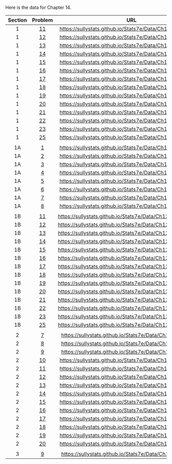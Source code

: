 Here is the data for Chapter 14.

|Section|Problem|URL|
|:---:|:---:|:---:|
|1|[11](https://sullystats.github.io/Stats7e/Data/Ch12/14_1_11.csv)|<a>https://sullystats.github.io/Stats7e/Data/Ch12/14_1_11.csv</a><br/>|
|1|[12](https://sullystats.github.io/Stats7e/Data/Ch12/14_1_12.csv)|<a>https://sullystats.github.io/Stats7e/Data/Ch12/14_1_12.csv</a><br/>|
|1|[13](https://sullystats.github.io/Stats7e/Data/Ch12/14_1_13.csv)|<a>https://sullystats.github.io/Stats7e/Data/Ch12/14_1_13.csv</a><br/>|
|1|[14](https://sullystats.github.io/Stats7e/Data/Ch12/14_1_14.csv)|<a>https://sullystats.github.io/Stats7e/Data/Ch12/14_1_14.csv</a><br/>|
|1|[15](https://sullystats.github.io/Stats7e/Data/Ch12/14_1_15.csv)|<a>https://sullystats.github.io/Stats7e/Data/Ch12/14_1_15.csv</a><br/>|
|1|[16](https://sullystats.github.io/Stats7e/Data/Ch12/14_1_16.csv)|<a>https://sullystats.github.io/Stats7e/Data/Ch12/14_1_16.csv</a><br/>|
|1|[17](https://sullystats.github.io/Stats7e/Data/Ch12/14_1_17.csv)|<a>https://sullystats.github.io/Stats7e/Data/Ch12/14_1_17.csv</a><br/>|
|1|[18](https://sullystats.github.io/Stats7e/Data/Ch12/14_1_18.csv)|<a>https://sullystats.github.io/Stats7e/Data/Ch12/14_1_18.csv</a><br/>|
|1|[19](https://sullystats.github.io/Stats7e/Data/Ch12/14_1_19.csv)|<a>https://sullystats.github.io/Stats7e/Data/Ch12/14_1_19.csv</a><br/>|
|1|[20](https://sullystats.github.io/Stats7e/Data/Ch12/14_1_20.csv)|<a>https://sullystats.github.io/Stats7e/Data/Ch12/14_1_20.csv</a><br/>|
|1|[21](https://sullystats.github.io/Stats7e/Data/Ch12/14_1_21.csv)|<a>https://sullystats.github.io/Stats7e/Data/Ch12/14_1_21.csv</a><br/>|
|1|[22](https://sullystats.github.io/Stats7e/Data/Ch12/14_1_22.csv)|<a>https://sullystats.github.io/Stats7e/Data/Ch12/14_1_22.csv</a><br/>|
|1|[23](https://sullystats.github.io/Stats7e/Data/Ch12/14_1_23.csv)|<a>https://sullystats.github.io/Stats7e/Data/Ch12/14_1_23.csv</a><br/>|
|1|[25](https://sullystats.github.io/Stats7e/Data/Ch12/14_1_25.csv)|<a>https://sullystats.github.io/Stats7e/Data/Ch12/14_1_25.csv</a><br/>|
| | |
|1A|[1](https://sullystats.github.io/Stats7e/Data/Ch12/14_1A_1.csv)|<a>https://sullystats.github.io/Stats7e/Data/Ch12/14_1A_1.csv</a><br/>|
|1A|[2](https://sullystats.github.io/Stats7e/Data/Ch12/14_1A_2.csv)|<a>https://sullystats.github.io/Stats7e/Data/Ch12/14_1A_2.csv</a><br/>|
|1A|[3](https://sullystats.github.io/Stats7e/Data/Ch12/14_1A_3.csv)|<a>https://sullystats.github.io/Stats7e/Data/Ch12/14_1A_3.csv</a><br/>|
|1A|[4](https://sullystats.github.io/Stats7e/Data/Ch12/14_1A_4.csv)|<a>https://sullystats.github.io/Stats7e/Data/Ch12/14_1A_4.csv</a><br/>|
|1A|[5](https://sullystats.github.io/Stats7e/Data/Ch12/14_1A_5.csv)|<a>https://sullystats.github.io/Stats7e/Data/Ch12/14_1A_5.csv</a><br/>|
|1A|[6](https://sullystats.github.io/Stats7e/Data/Ch12/14_1A_6.csv)|<a>https://sullystats.github.io/Stats7e/Data/Ch12/14_1A_6.csv</a><br/>|
|1A|[7](https://sullystats.github.io/Stats7e/Data/Ch12/14_1A_7.csv)|<a>https://sullystats.github.io/Stats7e/Data/Ch12/14_1A_7.csv</a><br/>|
|1A|[8](https://sullystats.github.io/Stats7e/Data/Ch12/14_1A_8.csv)|<a>https://sullystats.github.io/Stats7e/Data/Ch12/14_1A_8.csv</a><br/>|
| | |
|1B|[11](https://sullystats.github.io/Stats7e/Data/Ch12/14_1B_11.csv)|<a>https://sullystats.github.io/Stats7e/Data/Ch12/14_1B_11.csv</a><br/>|
|1B|[12](https://sullystats.github.io/Stats7e/Data/Ch12/14_1B_12.csv)|<a>https://sullystats.github.io/Stats7e/Data/Ch12/14_1B_12.csv</a><br/>|
|1B|[13](https://sullystats.github.io/Stats7e/Data/Ch12/14_1B_13.csv)|<a>https://sullystats.github.io/Stats7e/Data/Ch12/14_1B_13.csv</a><br/>|
|1B|[14](https://sullystats.github.io/Stats7e/Data/Ch12/14_1B_14.csv)|<a>https://sullystats.github.io/Stats7e/Data/Ch12/14_1B_14.csv</a><br/>|
|1B|[15](https://sullystats.github.io/Stats7e/Data/Ch12/14_1B_15.csv)|<a>https://sullystats.github.io/Stats7e/Data/Ch12/14_1B_15.csv</a><br/>|
|1B|[16](https://sullystats.github.io/Stats7e/Data/Ch12/14_1B_16.csv)|<a>https://sullystats.github.io/Stats7e/Data/Ch12/14_1B_16.csv</a><br/>|
|1B|[17](https://sullystats.github.io/Stats7e/Data/Ch12/14_1B_17.csv)|<a>https://sullystats.github.io/Stats7e/Data/Ch12/14_1B_17.csv</a><br/>|
|1B|[18](https://sullystats.github.io/Stats7e/Data/Ch12/14_1B_18.csv)|<a>https://sullystats.github.io/Stats7e/Data/Ch12/14_1B_18.csv</a><br/>|
|1B|[19](https://sullystats.github.io/Stats7e/Data/Ch12/14_1B_19.csv)|<a>https://sullystats.github.io/Stats7e/Data/Ch12/14_1B_19.csv</a><br/>|
|1B|[20](https://sullystats.github.io/Stats7e/Data/Ch12/14_1B_20.csv)|<a>https://sullystats.github.io/Stats7e/Data/Ch12/14_1B_20.csv</a><br/>|
|1B|[21](https://sullystats.github.io/Stats7e/Data/Ch12/14_1B_21.csv)|<a>https://sullystats.github.io/Stats7e/Data/Ch12/14_1B_21.csv</a><br/>|
|1B|[22](https://sullystats.github.io/Stats7e/Data/Ch12/14_1B_22.csv)|<a>https://sullystats.github.io/Stats7e/Data/Ch12/14_1B_22.csv</a><br/>|
|1B|[23](https://sullystats.github.io/Stats7e/Data/Ch12/14_1B_23.csv)|<a>https://sullystats.github.io/Stats7e/Data/Ch12/14_1B_23.csv</a><br/>|
|1B|[25](https://sullystats.github.io/Stats7e/Data/Ch12/14_1B_25.csv)|<a>https://sullystats.github.io/Stats7e/Data/Ch12/14_1B_25.csv</a><br/>|
| | |
|2|[7](https://sullystats.github.io/Stats7e/Data/Ch12/14_2_7.csv)|<a>https://sullystats.github.io/Stats7e/Data/Ch12/14_2_7.csv</a><br/>|
|2|[8](https://sullystats.github.io/Stats7e/Data/Ch12/14_2_8.csv)|<a>https://sullystats.github.io/Stats7e/Data/Ch12/14_2_8.csv</a><br/>|
|2|[9](https://sullystats.github.io/Stats7e/Data/Ch12/14_2_9.csv)|<a>https://sullystats.github.io/Stats7e/Data/Ch12/14_2_9.csv</a><br/>|
|2|[10](https://sullystats.github.io/Stats7e/Data/Ch12/14_2_10.csv)|<a>https://sullystats.github.io/Stats7e/Data/Ch12/14_2_10.csv</a><br/>|
|2|[11](https://sullystats.github.io/Stats7e/Data/Ch12/14_2_11.csv)|<a>https://sullystats.github.io/Stats7e/Data/Ch12/14_2_11.csv</a><br/>|
|2|[12](https://sullystats.github.io/Stats7e/Data/Ch12/14_2_12.csv)|<a>https://sullystats.github.io/Stats7e/Data/Ch12/14_2_12.csv</a><br/>|
|2|[13](https://sullystats.github.io/Stats7e/Data/Ch12/14_2_13.csv)|<a>https://sullystats.github.io/Stats7e/Data/Ch12/14_2_13.csv</a><br/>|
|2|[14](https://sullystats.github.io/Stats7e/Data/Ch12/14_2_14.csv)|<a>https://sullystats.github.io/Stats7e/Data/Ch12/14_2_14.csv</a><br/>|
|2|[15](https://sullystats.github.io/Stats7e/Data/Ch12/14_2_15.csv)|<a>https://sullystats.github.io/Stats7e/Data/Ch12/14_2_15.csv</a><br/>|
|2|[16](https://sullystats.github.io/Stats7e/Data/Ch12/14_2_16.csv)|<a>https://sullystats.github.io/Stats7e/Data/Ch12/14_2_16.csv</a><br/>|
|2|[17](https://sullystats.github.io/Stats7e/Data/Ch12/14_2_17.csv)|<a>https://sullystats.github.io/Stats7e/Data/Ch12/14_2_17.csv</a><br/>|
|2|[18](https://sullystats.github.io/Stats7e/Data/Ch12/14_2_18.csv)|<a>https://sullystats.github.io/Stats7e/Data/Ch12/14_2_18.csv</a><br/>|
|2|[19](https://sullystats.github.io/Stats7e/Data/Ch12/14_2_19.csv)|<a>https://sullystats.github.io/Stats7e/Data/Ch12/14_2_19.csv</a><br/>|
|2|[20](https://sullystats.github.io/Stats7e/Data/Ch12/14_2_20.csv)|<a>https://sullystats.github.io/Stats7e/Data/Ch12/14_2_20.csv</a><br/>|
| | |
|3|[9](https://sullystats.github.io/Stats7e/Data/Ch12/14_3_9.csv)|<a>https://sullystats.github.io/Stats7e/Data/Ch12/14_3_9.csv</a><br/>|
